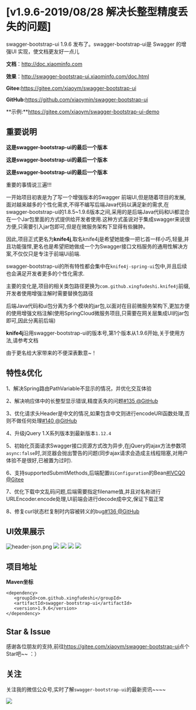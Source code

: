 # [v1.9.6-2019/08/28 解决长整型精度丢失的问题]

swagger-bootstrap-ui 1.9.6 发布了。swagger-bootstrap-ui是 Swagger 的增强UI 实现，使文档更友好一点儿

**文档**：http://doc.xiaominfo.com

**效果**：http://swagger-bootstrap-ui.xiaominfo.com/doc.html

**Gitee:**<https://gitee.com/xiaoym/swagger-bootstrap-ui>

**GitHub:**<https://github.com/xiaoymin/swagger-bootstrap-ui>

**示例:**https://gitee.com/xiaoym/swagger-bootstrap-ui-demo

## 重要说明

**这是swagger-bootstrap-ui的最后一个版本**

**这是swagger-bootstrap-ui的最后一个版本**

**这是swagger-bootstrap-ui的最后一个版本**

重要的事情说三遍!!!

一开始项目初衷是为了写一个增强版本的Swagger 前端UI,但是随着项目的发展,面对越来越多的个性化需求,不得不编写后端Java代码以满足新的需求,在swagger-bootstrap-ui的1.8.5~1.9.6版本之间,采用的是后端Java代码和Ui都混合在一个Jar包里面的方式提供给开发者使用.这种方式虽说对于集成swagger来说很方便,只需要引入jar包即可,但是在微服务架构下显得有些臃肿。

因此,项目正式更名为**knife4j**,取名knife4j是希望她能像一把匕首一样小巧,轻量,并且功能强悍,更名也是希望把她做成一个为Swagger接口文档服务的通用性解决方案,不仅仅只是专注于前端Ui前端.

swagger-bootstrap-ui的所有特性都会集中在`knife4j-spring-ui`包中,并且后续也会满足开发者更多的个性化需求.

主要的变化是,项目的相关类包路径更换为`com.github.xingfudeshi.knife4j`前缀,开发者使用增强注解时需要替换包路径

后端Java代码和ui包分离为多个模块的jar包,以面对在目前微服务架构下,更加方便的使用增强文档注解(使用SpringCloud微服务项目,只需要在网关层集成UI的jar包即可,因此分离前后端)

**knife4j**沿用swagger-bootstrap-ui的版本号,第1个版本从1.9.6开始,关于使用方法,请参考文档

由于更名给大家带来的不便深表歉意~！

## 特性&优化

1、解决Spring路由PathVariable不显示的情况，并优化交互体验

2、解决响应体中的长整型显示错误,精度丢失的问题[#135 @GitHub](https://github.com/xiaoymin/swagger-bootstrap-ui/issues/135)

3、优化请求头Header是中文的情况,如果包含中文则进行encodeURI函数处理,否则不做任何处理[#140 @GitHub](https://github.com/xiaoymin/swagger-bootstrap-ui/issues/140)

4、升级jQuery 1.X系列版本到最新版本`1.12.4`

5、初始化页面请求Swagger接口资源方式改为异步,在jQuery的ajax方法参数项`async:false`时,浏览器会抛出警告的问题(同步ajax请求会造成主线程阻塞,对用户体验不是很好,已被置为过时).

6、支持supportedSubmitMethods,后端配置`UiConfiguration`的Bean[#IVCQ0 @Gitee](https://gitee.com/xiaoym/swagger-bootstrap-ui/issues/IVCQ0)

7、优化下载中文乱码问题,后端需要指定filename值,并且对名称进行URLEncoder.encode处理,UI前端会进行decode成中文,保证下载正常

8、修复curl状态栏复制时内容被转义的bug[#136 @GitHub](https://github.com/xiaoymin/swagger-bootstrap-ui/issues/136)

## UI效果展示

![header-json.png](/knife4j/images/blog/swagger-bootstrap-ui-1.9.5-issue/1.png)
![](/knife4j/images/blog/swagger-bootstrap-ui-1.9.5-issue/2.png)
![](/knife4j/images/blog/swagger-bootstrap-ui-1.9.5-issue/3.png)
![](/knife4j/images/blog/swagger-bootstrap-ui-1.9.5-issue/4.png)
![](/knife4j/images/blog/swagger-bootstrap-ui-1.9.5-issue/5.png)

## 项目地址

**Maven坐标**

```
<dependency>
   <groupId>com.github.xingfudeshi</groupId>
   <artifactId>swagger-bootstrap-ui</artifactId>
   <version>1.9.6</version>
</dependency>
```

## Star & Issue

感谢各位朋友的支持,前往<https://gitee.com/xiaoym/swagger-bootstrap-ui>点个Star吧~~ ：）



## 关注

关注我的微信公众号,实时了解`swagger-bootstrap-ui`的最新资讯~~~~

![](https://foruda.gitee.com/images/1660437790142497676/%E5%B1%8F%E5%B9%95%E6%88%AA%E5%9B%BE.png)

 
 
